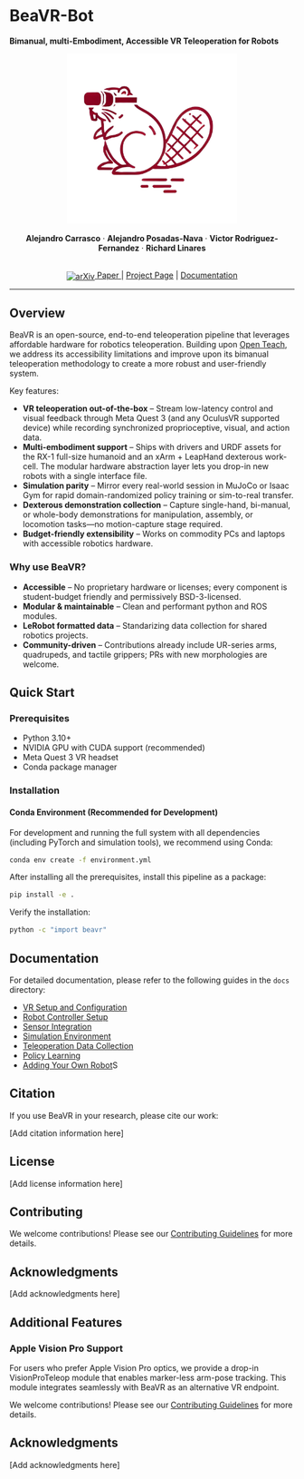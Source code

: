 # BeaVR-Bot
**Bimanual, multi-Embodiment, Accessible VR Teleoperation for Robots**

<p align="center">
  <img src="docs/images/beavr_logo.png" alt="BeaVR-Bot Logo" width="300"/>
</p>

<p align="center">
  <strong>Alejandro Carrasco</strong> ·
  <strong>Alejandro Posadas-Nava</strong> ·
  <strong>Victor Rodriguez-Fernandez</strong> ·
  <strong>Richard Linares</strong>
</p>

<p align="center">
  <br>
  <a href="our-arxiv-link">
    <img src="https://info.arxiv.org/brand/logos.html" alt="arXiv" width="24" style="vertical-align:middle;"/> Paper
  </a> |
  <a href="https://github.com/ArcLab-MIT/BeaVR">Project Page</a> |
  <a href="https://github.com/ArcLab-MIT/BeaVR/tree/main/docs">Documentation</a>
</p>

---

## Overview

BeaVR is an open-source, end-to-end teleoperation pipeline that leverages affordable hardware for robotics teleoperation. Building upon [Open Teach](https://open-teach.github.io/), we address its accessibility limitations and improve upon its bimanual teleoperation methodology to create a more robust and user-friendly system.

Key features:
- **VR teleoperation out-of-the-box** – Stream low-latency control and visual feedback through Meta Quest 3 (and any OculusVR supported device) while recording synchronized proprioceptive, visual, and action data.
- **Multi-embodiment support** – Ships with drivers and URDF assets for the RX-1 full-size humanoid and an xArm + LeapHand dexterous work-cell. The modular hardware abstraction layer lets you drop-in new robots with a single interface file.
- **Simulation parity** – Mirror every real-world session in MuJoCo or Isaac Gym for rapid domain-randomized policy training or sim-to-real transfer.
- **Dexterous demonstration collection** – Capture single-hand, bi-manual, or whole-body demonstrations for manipulation, assembly, or locomotion tasks—no motion-capture stage required.
- **Budget-friendly extensibility** – Works on commodity PCs and laptops with accessible robotics hardware.

### Why use BeaVR?
- **Accessible** – No proprietary hardware or licenses; every component is student-budget friendly and permissively BSD-3-licensed.
- **Modular & maintainable** – Clean and performant python and ROS modules.
- **LeRobot formatted data** – Standarizing data collection for shared robotics projects.
- **Community-driven** – Contributions already include UR-series arms, quadrupeds, and tactile grippers; PRs with new morphologies are welcome.

## Quick Start

### Prerequisites
- Python 3.10+
- NVIDIA GPU with CUDA support (recommended)
- Meta Quest 3 VR headset
- Conda package manager

### Installation

#### Conda Environment (Recommended for Development)

For development and running the full system with all dependencies (including PyTorch and simulation tools), we recommend using Conda:

```bash
conda env create -f environment.yml
```

After installing all the prerequisites, install this pipeline as a package:
```bash
pip install -e .
```

Verify the installation:
```bash
python -c "import beavr"
```

## Documentation

For detailed documentation, please refer to the following guides in the `docs` directory:

- [VR Setup and Configuration](docs/vr.md)
- [Robot Controller Setup](docs/robot_controller.md)
- [Sensor Integration](docs/sensors.md)
- [Simulation Environment](docs/simulation.md)
- [Teleoperation Data Collection](docs/teleop_data_collect.md)
- [Policy Learning](docs/policy_learning.md)
- [Adding Your Own Robot](docs/add_your_own_robot.md)S

## Citation

If you use BeaVR in your research, please cite our work:

[Add citation information here]

## License

[Add license information here]

## Contributing

We welcome contributions! Please see our [Contributing Guidelines](CONTRIBUTING.md) for more details.

## Acknowledgments

[Add acknowledgments here]

## Additional Features

### Apple Vision Pro Support
For users who prefer Apple Vision Pro optics, we provide a drop-in VisionProTeleop module that enables marker-less arm-pose tracking. This module integrates seamlessly with BeaVR as an alternative VR endpoint.


We welcome contributions! Please see our [Contributing Guidelines](CONTRIBUTING.md) for more details.

## Acknowledgments

[Add acknowledgments here]

